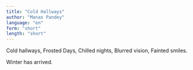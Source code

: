 ```yaml
---
title: "Cold Hallways"
author: "Manas Pandey"
language: "en"
form: "short"
length: "short"
---
```

Cold hallways,
Frosted Days,
Chilled nights,
Blurred vision,
Fainted smiles.

Winter has arrived.